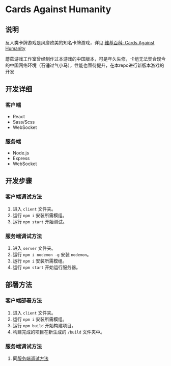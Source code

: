 # Cards Against Humanity

## 说明

反人类卡牌游戏是风靡欧美的知名卡牌游戏，详见 [维基百科: Cards Against Humanity](https://en.wikipedia.org/wiki/Cards_Against_Humanity)

蘑菇游戏工作室曾经制作过本游戏的中国版本，可是年久失修，卡组无法契合现今的中国网络环境（石锤过气小马），性能也亟待提升，在本repo进行新版本游戏的开发

## 开发详细

### 客户端

* React
* Sass/Scss
* WebSocket

### 服务端

* Node.js
* Express
* WebSocket

## 开发步骤

### 客户端调试方法

1. 进入 `client` 文件夹。
2. 运行 `npm i` 安装所需模组。
3. 运行 `npm start` 开始测试。

### 服务端调试方法

1. 进入 `server` 文件夹。
2. 运行 `npm i nodemon -g` 安装 `nodemon`。
3. 运行 `npm i` 安装所需模组。
4. 运行 `npm start` 开始运行服务器。

## 部署方法

### 客户端部署方法

1. 进入 `client` 文件夹。
2. 运行 `npm i` 安装所需模组。
3. 运行 `npm build` 开始构建项目。
4. 构建完成的项目在新生成的 `/build` 文件夹中。

### 服务端调试方法

1. 同[服务端调试方法](#服务端调试方法)